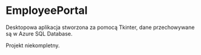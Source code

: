 # EmployeePortal

Desktopowa aplikacja stworzona za pomocą Tkinter, dane przechowywane są w Azure SQL Database.

Projekt niekompletny.

